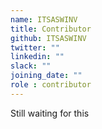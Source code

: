 ```yaml
---
name: ITSASWINV
title: Contributor
github: ITSASWINV
twitter: ""
linkedin: ""
slack: ""
joining_date: ""
role : contributor
---
```


Still waiting for this
